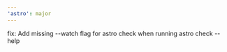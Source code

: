 ```yaml
---
'astro': major
---
```


fix: Add missing --watch flag for astro check when running astro check --help
